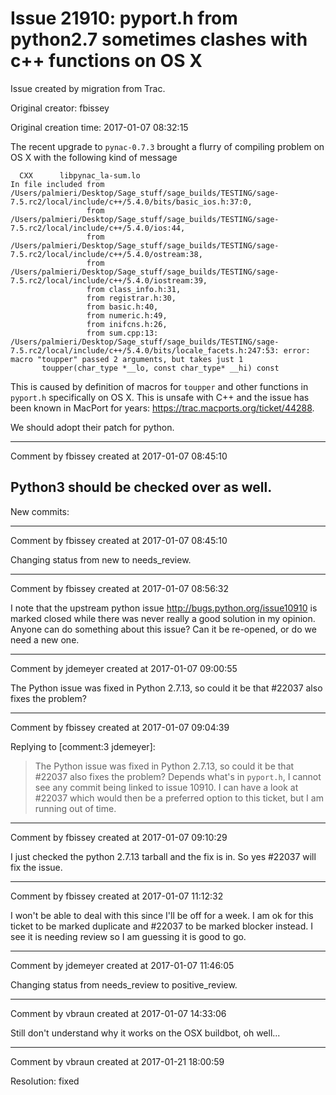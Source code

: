 # Issue 21910: pyport.h from python2.7 sometimes clashes with c++ functions on OS X

Issue created by migration from Trac.

Original creator: fbissey

Original creation time: 2017-01-07 08:32:15

The recent upgrade to `pynac-0.7.3` brought a flurry of compiling problem on OS X with the following kind of message

```
  CXX      libpynac_la-sum.lo
In file included from /Users/palmieri/Desktop/Sage_stuff/sage_builds/TESTING/sage-7.5.rc2/local/include/c++/5.4.0/bits/basic_ios.h:37:0,
                 from /Users/palmieri/Desktop/Sage_stuff/sage_builds/TESTING/sage-7.5.rc2/local/include/c++/5.4.0/ios:44,
                 from /Users/palmieri/Desktop/Sage_stuff/sage_builds/TESTING/sage-7.5.rc2/local/include/c++/5.4.0/ostream:38,
                 from /Users/palmieri/Desktop/Sage_stuff/sage_builds/TESTING/sage-7.5.rc2/local/include/c++/5.4.0/iostream:39,
                 from class_info.h:31,
                 from registrar.h:30,
                 from basic.h:40,
                 from numeric.h:49,
                 from inifcns.h:26,
                 from sum.cpp:13:
/Users/palmieri/Desktop/Sage_stuff/sage_builds/TESTING/sage-7.5.rc2/local/include/c++/5.4.0/bits/locale_facets.h:247:53: error: macro "toupper" passed 2 arguments, but takes just 1
       toupper(char_type *__lo, const char_type* __hi) const
```

This is caused by definition of macros for `toupper` and other functions in `pyport.h` specifically on OS X. This is unsafe with C++ and the issue has been known in MacPort for years: https://trac.macports.org/ticket/44288. 

We should adopt their patch for python.



---

Comment by fbissey created at 2017-01-07 08:45:10

Python3 should be checked over as well.
----
New commits:


---

Comment by fbissey created at 2017-01-07 08:45:10

Changing status from new to needs_review.


---

Comment by fbissey created at 2017-01-07 08:56:32

I note that the upstream python issue http://bugs.python.org/issue10910 is marked closed while there was never really a good solution in my opinion.
Anyone can do something about this issue? Can it be re-opened, or do we need a new one.


---

Comment by jdemeyer created at 2017-01-07 09:00:55

The Python issue was fixed in Python 2.7.13, so could it be that #22037 also fixes the problem?


---

Comment by fbissey created at 2017-01-07 09:04:39

Replying to [comment:3 jdemeyer]:
> The Python issue was fixed in Python 2.7.13, so could it be that #22037 also fixes the problem?
Depends what's in `pyport.h`, I cannot see any commit being linked to issue 10910. I can have a look at #22037 which would then be a preferred option to this ticket, but I am running out of time.


---

Comment by fbissey created at 2017-01-07 09:10:29

I just checked the python 2.7.13 tarball and the fix is in. So yes #22037 will fix the issue.


---

Comment by fbissey created at 2017-01-07 11:12:32

I won't be able to deal with this since I'll be off for a week. I am ok for this ticket to be marked duplicate and #22037 to be marked blocker instead. I see it is needing review so I am guessing it is good to go.


---

Comment by jdemeyer created at 2017-01-07 11:46:05

Changing status from needs_review to positive_review.


---

Comment by vbraun created at 2017-01-07 14:33:06

Still don't understand why it works on the OSX buildbot, oh well...


---

Comment by vbraun created at 2017-01-21 18:00:59

Resolution: fixed
